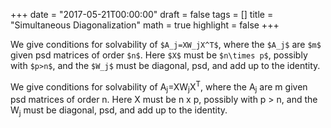 +++
date = "2017-05-21T00:00:00"
draft = false
tags = []
title = "Simultaneous Diagonalization"
math = true
highlight = false
+++

<script type="text/javascript"
  src="https://cdn.mathjax.org/mathjax/latest/MathJax.js?config=TeX-AMS-MML_HTMLorMML">
</script>
<script type="text/x-mathjax-config">
MathJax.Hub.Config({
  tex2jax: {
    inlineMath: [['$','$'], ['\\(','\\)']],
    displayMath: [['$$','$$'], ['\[','\]']],
    processEscapes: true,
    processEnvironments: true,
    skipTags: ['script', 'noscript', 'style', 'textarea', 'pre'],
    TeX: { equationNumbers: { autoNumber: "AMS" },
         extensions: ["AMSmath.js", "AMSsymbols.js"] }
  }
});
</script>

<script type="text/x-mathjax-config">
  MathJax.Hub.Queue(function() {
    var all = MathJax.Hub.getAllJax(), i;
    for(i = 0; i < all.length; i += 1) {
        all[i].SourceElement().parentNode.className += ' has-jax';
    }
});
</script>

We give conditions for solvability of `$A_j=XW_jX^T$`, where the `$A_j$` are `$m$` given psd matrices of order `$n$`. Here `$X$` must be `$n\times p$`, possibly with `$p>n$`, and the `$W_j$` must be diagonal, psd, and add up to the identity.

We give conditions for solvability of A<sub>j</sub>=XW<sub>j</sub>X<sup>T</sup>, where the A<sub>j</sub> are m given psd matrices of order n. Here X must be n x p, possibly with p > n, and the W<sub>j</sub> must be diagonal, psd, and add up to the identity.
